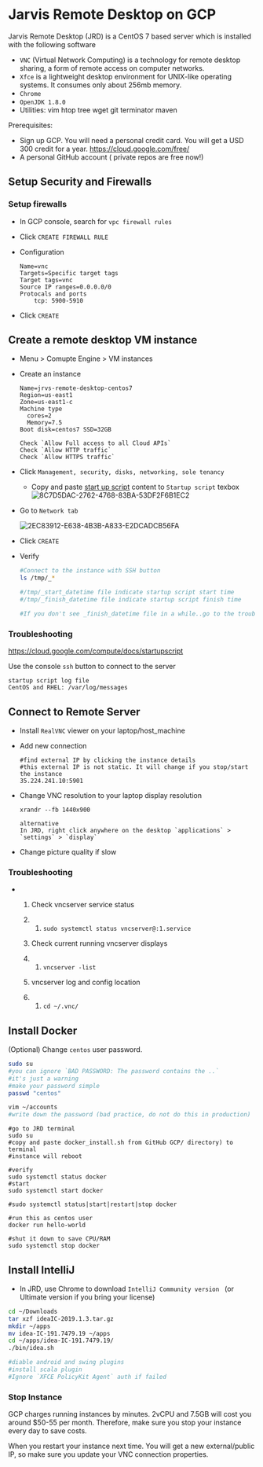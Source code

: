 # Jarvis Remote Desktop on GCP

Jarvis Remote Desktop (JRD) is a CentOS 7 based server which is installed with the following software

- `VNC` (Virtual Network Computing) is a technology for remote desktop sharing, a form of remote access on computer networks.
- `Xfce` is a lightweight desktop environment for UNIX-like operating systems. It consumes only about 256mb memory.
- `Chrome`
- `OpenJDK 1.8.0`
- Utilities: vim htop tree wget git terminator maven

Prerequisites:

- Sign up GCP. You will need a personal credit card. You will get a USD 300 credit for a year. https://cloud.google.com/free/
- A personal GitHub account ( private repos are free now!)

## Setup Security and Firewalls

### Setup firewalls

- In GCP console, search for  `vpc firewall rules`

- Click `CREATE FIREWALL RULE`

- Configuration

  ```
  Name=vnc
  Targets=Specific target tags
  Target tags=vnc
  Source IP ranges=0.0.0.0/0
  Protocals and ports
      tcp: 5900-5910
  ```

- Click `CREATE`

## Create a remote desktop VM instance

* Menu > Comupte Engine > VM instances

* Create an instance

  ```
  Name=jrvs-remote-desktop-centos7
  Region=us-east1
  Zone=us-east1-c
  Machine type
    cores=2
    Memory=7.5
  Boot disk=centos7 SSD=32GB
  
  Check `Allow Full access to all Cloud APIs`
  Check `Allow HTTP traffic`
  Check `Allow HTTPS traffic`
  ```
  
* Click `Management, security, disks, networking, sole tenancy` 

  * Copy and paste  [start up script](./remote_desktop_init.sh) content to `Startup script` texbox
    ![8C7D5DAC-2762-4768-83BA-53DF2F6B1EC2](assets/8C7D5DAC-2762-4768-83BA-53DF2F6B1EC2.png)
  
* Go to `Network tab` 

  ![2EC83912-E638-4B3B-A833-E2DCADCB56FA](assets/2EC83912-E638-4B3B-A833-E2DCADCB56FA.png)

* Click `CREATE`

* Verify

  ```bash
  #Connect to the instance with SSH button
  ls /tmp/_*
  
  #/tmp/_start_datetime file indicate startup script start time
  #/tmp/_finish_datetime file indicate startup script finish time
  
  #If you don't see _finish_datetime file in a while..go to the troubleshooting section.
  ```

### Troubleshooting

https://cloud.google.com/compute/docs/startupscript

Use the console `ssh` button to connect to the server

```
startup script log file
CentOS and RHEL: /var/log/messages
```

## Connect to Remote Server

* Install `RealVNC` viewer on your laptop/host_machine

* Add new connection

  ```
  #find external IP by clicking the instance details
  #this external IP is not static. It will change if you stop/start the instance
  35.224.241.10:5901
  ```

* Change VNC resolution to your laptop display resolution

  ```
  xrandr --fb 1440x900
  
  alternative
  In JRD, right click anywhere on the desktop `applications` > `settings` > `display`
  ```

* Change picture quality if slow

### Troubleshooting

* 1. Check vncserver service status

  2. 1. `sudo systemctl status vncserver@:1.service`

  3. Check current running vncserver displays

  4. 1. `vncserver -list`

  5. vncserver log and config location

  6. 1. `cd ~/.vnc/` 

## Install Docker

(Optional) Change `centos` user password.

```bash
sudo su
#you can ignore `BAD PASSWORD: The password contains the ..`
#it's just a warning
#make your password simple
passwd "centos"

vim ~/accounts
#write down the password (bad practice, do not do this in production)
```

```
#go to JRD terminal
sudo su
#copy and paste docker_install.sh from GitHub GCP/ directory) to terminal
#instance will reboot 

#verify
sudo systemctl status docker
#start
sudo systemctl start docker

#sudo systemctl status|start|restart|stop docker

#run this as centos user
docker run hello-world

#shut it down to save CPU/RAM
sudo systemctl stop docker
```

## Install IntelliJ 

* In JRD, use Chrome to download `IntelliJ Community version `
  (or Ultimate version if you bring your license)

```bash
cd ~/Downloads
tar xzf ideaIC-2019.1.3.tar.gz
mkdir ~/apps
mv idea-IC-191.7479.19 ~/apps
cd ~/apps/idea-IC-191.7479.19/
./bin/idea.sh

#diable android and swing plugins
#install scala plugin
#Ignore `XFCE PolicyKit Agent` auth if failed

```

### Stop Instance

GCP charges running instances by minutes. 2vCPU and 7.5GB will cost you around $50-55 per month. Therefore, make sure you stop your instance every day to save costs. 

When you restart your instance next time. You will get a new external/public IP, so make sure you update your VNC connection properties. 
